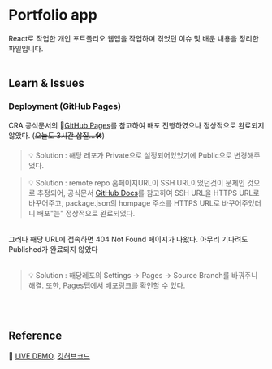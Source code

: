 # Portfolio app

React로 작업한 개인 포트폴리오 웹앱을 작업하며 겪었던 이슈 및 배운 내용을 정리한 파일입니다.<br/><br/>

## Learn & Issues
### Deployment (GitHub Pages)

CRA 공식문서의 🔗[GitHub Pages](https://create-react-app.dev/docs/deployment/)를 참고하여 배포 진행하였으나 정상적으로 완료되지 않았다. (<strike>오늘도 3시간 삽질...🛠️</strike>) <br/>

> 💡 Solution : 해당 레포가 Private으로 설정되어있었기에 Public으로 변경해주었다.

> 💡 Solution : remote repo 홈페이지URL이 SSH URL이었던것이 문제인 것으로 추정되어, 공식문서 [GitHub Docs](https://docs.github.com/en/get-started/getting-started-with-git/managing-remote-repositories)를 참고하여 SSH URL을 HTTPS URL로 바꾸어주고, package.json의 hompage 주소를 HTTPS URL로 바꾸어주었더니 배포"는" 정상적으로 완료되었다.

<br/>
그러나 해당 URL에 접속하면 404 Not Found 페이지가 나왔다. 아무리 기다려도 Published가 완료되지 않았다
<br/><br/>

> 💡 Solution : 해당레포의 Settings -> Pages -> Source Branch를 바꿔주니 해결. 또한, Pages탭에서 배포링크를 확인할 수 있다.

<br/><br/>

## Reference
🔗 [LIVE DEMO](https://sukyoungshin.github.io/githubpage/), [깃허브코드](https://github.com/sukyoungshin/githubpage)
